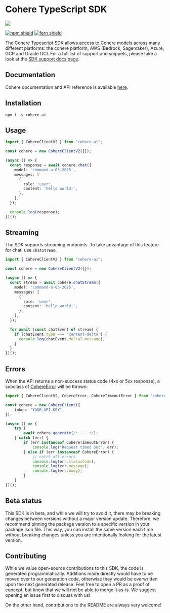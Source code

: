# Cohere TypeScript SDK

![](banner.png)

[![npm shield](https://img.shields.io/npm/v/cohere-ai)](https://www.npmjs.com/package/cohere-ai)
[![fern shield](https://img.shields.io/badge/%F0%9F%8C%BF-SDK%20generated%20by%20Fern-brightgreen)](https://github.com/fern-api/fern)

The Cohere Typescript SDK allows access to Cohere models across many different platforms: the cohere platform, AWS (Bedrock, Sagemaker), Azure, GCP and Oracle OCI. For a full list of support and snippets, please take a look at the [SDK support docs page](https://docs.cohere.com/docs/cohere-works-everywhere).

## Documentation

Cohere documentation and API reference is available [here](https://docs.cohere.com/).

## Installation

```
npm i -s cohere-ai
```

## Usage

```typescript
import { CohereClientV2 } from "cohere-ai";

const cohere = new CohereClientV2({});

(async () => {
  const response = await cohere.chat({
    model: 'command-a-03-2025',
    messages: [
      {
        role: 'user',
        content: 'hello world!',
      },
    ],
  });

  console.log(response);
})();
```

## Streaming

The SDK supports streaming endpoints. To take advantage of this feature for chat,
use `chatStream`.

```typescript
import { CohereClientV2 } from "cohere-ai";

const cohere = new CohereClientV2({});

(async () => {
  const stream = await cohere.chatStream({
    model: 'command-a-03-2025',
    messages: [
      {
        role: 'user',
        content: 'hello world!',
      },
    ],
  });

  for await (const chatEvent of stream) {
    if (chatEvent.type === 'content-delta') {
      console.log(chatEvent.delta?.message);
    }
  }
})();
```

## Errors

When the API returns a non-success status code (4xx or 5xx response),
a subclass of [CohereError](./src/errors/CohereError.ts) will be thrown:

```TypeScript
import { CohereClientV2, CohereError, CohereTimeoutError } from "cohere-ai";

const cohere = new CohereClient({
    token: "YOUR_API_KEY",
});

(async () => {
    try {
        await cohere.generate(/* ... */);
    } catch (err) {
        if (err instanceof CohereTimeoutError) {
            console.log("Request timed out", err);
        } else if (err instanceof CohereError) {
            // catch all errors
            console.log(err.statusCode);
            console.log(err.message);
            console.log(err.body);
        }
    }
})();
```

## Beta status

This SDK is in beta, and while we will try to avoid it, there may be breaking changes between versions without a major version update. Therefore, we recommend pinning the package version to a specific version in your package.json file. This way, you can install the same version each time without breaking changes unless you are intentionally looking for the latest version.

## Contributing

While we value open-source contributions to this SDK, the code is generated programmatically. Additions made directly would have to be moved over to our generation code, otherwise they would be overwritten upon the next generated release. Feel free to open a PR as a proof of concept, but know that we will not be able to merge it as-is. We suggest opening an issue first to discuss with us!

On the other hand, contributions to the README are always very welcome!
